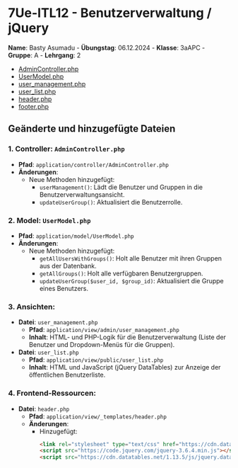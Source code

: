 # 7Ue-ITL12 - Benutzerverwaltung / jQuery 

**Name**: Basty Asumadu - **Übungstag**: 06.12.2024 - **Klasse**: 3aAPC - **Gruppe**: A - **Lehrgang**: 2
- [AdminController.php](/controller/AdminController.php)
- [UserModel.php](/model/UserModel.php)
- [user_management.php](/view/admin/user_management.php)
- [user_list.php](/admin/user_list.php)
- [header.php](view/_templates/header.php)
- [footer.php](view/_templates/footer.php)


## Geänderte und hinzugefügte Dateien

### 1. **Controller: `AdminController.php`**
   - **Pfad**: `application/controller/AdminController.php`
   - **Änderungen**:
     - Neue Methoden hinzugefügt:
       - `userManagement()`: Lädt die Benutzer und Gruppen in die Benutzerverwaltungsansicht.
       - `updateUserGroup()`: Aktualisiert die Benutzerrolle.

### 2. **Model: `UserModel.php`**
   - **Pfad**: `application/model/UserModel.php`
   - **Änderungen**:
     - Neue Methoden hinzugefügt:
       - `getAllUsersWithGroups()`: Holt alle Benutzer mit ihren Gruppen aus der Datenbank.
       - `getAllGroups()`: Holt alle verfügbaren Benutzergruppen.
       - `updateUserGroup($user_id, $group_id)`: Aktualisiert die Gruppe eines Benutzers.

### 3. **Ansichten:**
   - **Datei**: `user_management.php`
     - **Pfad**: `application/view/admin/user_management.php`
     - **Inhalt**: HTML- und PHP-Logik für die Benutzerverwaltung (Liste der Benutzer und Dropdown-Menüs für die Gruppen).
   - **Datei**: `user_list.php`
     - **Pfad**: `application/view/public/user_list.php`
     - **Inhalt**: HTML und JavaScript (jQuery DataTables) zur Anzeige der öffentlichen Benutzerliste.

### 4. **Frontend-Ressourcen:**
   - **Datei**: `header.php`
     - **Pfad**: `application/view/_templates/header.php`
     - **Änderungen**:
       - Hinzugefügt:
         ```html
         <link rel="stylesheet" type="text/css" href="https://cdn.datatables.net/1.13.5/css/jquery.dataTables.min.css">
         <script src="https://code.jquery.com/jquery-3.6.4.min.js"></script>
         <script src="https://cdn.datatables.net/1.13.5/js/jquery.dataTables.min.js"></script>
         ```
